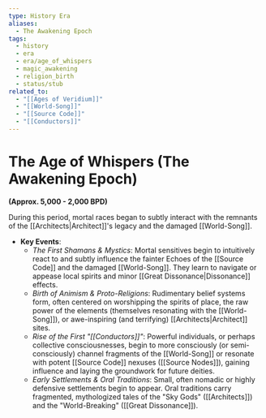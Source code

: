 ```yaml
---
type: History Era
aliases:
  - The Awakening Epoch
tags:
  - history
  - era
  - era/age_of_whispers
  - magic_awakening
  - religion_birth
  - status/stub
related_to:
  - "[[Ages of Veridium]]"
  - "[[World-Song]]"
  - "[[Source Code]]"
  - "[[Conductors]]"
---
```

# The Age of Whispers (The Awakening Epoch)

**(Approx. 5,000 - 2,000 BPD)**

During this period, mortal races began to subtly interact with the remnants of the [[Architects|Architect]]'s legacy and the damaged [[World-Song]].

* **Key Events**:
    * *The First Shamans & Mystics*: Mortal sensitives begin to intuitively react to and subtly influence the fainter Echoes of the [[Source Code]] and the damaged [[World-Song]]. They learn to navigate or appease local spirits and minor [[Great Dissonance|Dissonance]] effects.
    * *Birth of Animism & Proto-Religions*: Rudimentary belief systems form, often centered on worshipping the spirits of place, the raw power of the elements (themselves resonating with the [[World-Song]]), or awe-inspiring (and terrifying) [[Architects|Architect]] sites.
    * *Rise of the First "[[Conductors]]"*: Powerful individuals, or perhaps collective consciousnesses, begin to more consciously (or semi-consciously) channel fragments of the [[World-Song]] or resonate with potent [[Source Code]] nexuses ([[Source Nodes]]), gaining influence and laying the groundwork for future deities.
    * *Early Settlements & Oral Traditions*: Small, often nomadic or highly defensive settlements begin to appear. Oral traditions carry fragmented, mythologized tales of the "Sky Gods" ([[Architects]]) and the "World-Breaking" ([[Great Dissonance]]).